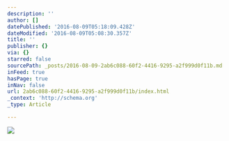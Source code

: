 ```yaml
---
description: ''
author: []
datePublished: '2016-08-09T05:18:09.428Z'
dateModified: '2016-08-09T05:08:30.357Z'
title: ''
publisher: {}
via: {}
starred: false
sourcePath: _posts/2016-08-09-2ab6c088-60f2-4416-9295-a2f999d0f11b.md
inFeed: true
hasPage: true
inNav: false
url: 2ab6c088-60f2-4416-9295-a2f999d0f11b/index.html
_context: 'http://schema.org'
_type: Article

---
```

![](https://the-grid-user-content.s3-us-west-2.amazonaws.com/bb8771d3-2668-45e1-ac18-238617fe94f0.png)